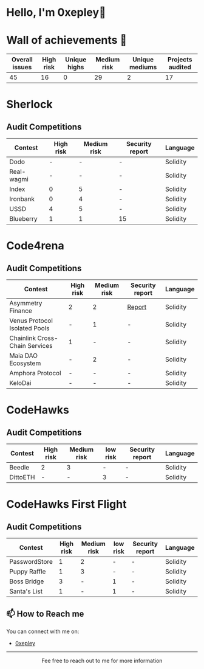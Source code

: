 
<!-- Your Name and Introduction -->
# Hello, I'm 0xepley👋

<!--I'm a passionate software developer and open-source enthusiast. Welcome to my GitHub profile, where I share my projects and contributions to the community.-->

<!-- Profile Picture -->
# Wall of achievements 🥳

| Overall issues | High risk | Unique highs | Medium risk | Unique mediums | Projects audited 
| ---------------| ----------| -------------| ------------| ---------------| ----------------
| 45             | 16        | 0            |  29          | 2              | 17              



# Sherlock 

## Audit Competitions
| Contest          | High risk | Medium risk |  Security report | Language |
| -----------------| ----------| ------------| -----------------| ---------| 
| Dodo             | -         | -           |  -               | Solidity | 
| Real-wagmi       | -         | -           |  -               | Solidity | 
| Index            | 0         | 5           |  -               | Solidity | 
| Ironbank         | 0         | 4           |  -               | Solidity | 
| USSD             | 4         | 5           |  -               | Solidity | 
| Blueberry        | 1         | 1           |  15              | Solidity |







# Code4rena 

## Audit Competitions
| Contest                             | High risk | Medium risk |                        Security report                        |  Language |
| ------------------------------------| ----------| ------------|  -------------------------------------------------------------|-----------|
| Asymmetry Finance                   | 2         |  2          |  [Report](https://code4rena.com/reports/2023-03-asymmetry)    | Solidity
| Venus Protocol Isolated Pools       | -         |  1          |   -                                                           | Solidity
| Chainlink Cross-Chain Services      | 1         |  -          |   -                                                           | Solidity   
| Maia DAO Ecosystem                  | -         |  2          |   -                                                           | Solidity    
| Amphora Protocol                    | -         |  -          |   -                                                           | Solidity  
| KeloDai                             | -         |  -          |   -                                                           | Solidity  





# CodeHawks

## Audit Competitions
| Contest   | High risk | Medium risk |  low risk   | Security report | Language |
| --------  | ----------| ------------| ------------| ----------------| ---------|
| Beedle    | 2         | 3           |  -          | -               | Solidity |
| DittoETH  | -         | -           |  3          | -               | Solidity |


# CodeHawks First Flight

## Audit Competitions
| Contest   | High risk | Medium risk |  low risk   | Security report | Language |
| --------  | ----------| ------------| ------------| ----------------| ---------|
| PasswordStore    | 1         | 2           |  -          | -               | Solidity |
| Puppy Raffle  | 1         | 3           |  -          | -               | Solidity |
| Boss Bridge  | 3         | -           |  1          | -               | Solidity |
| Santa's List  | 1         | -           |  1          | -               | Solidity |






<!--# Hats Finance

## Audit Competitions
| Contest | High risk | Medium risk | Security report | Position | Payout | Language |
| --------| ----------| ------------| ----------------| ---------| -------| ---------|
| 40      | 30        | 10          |  15             | 30       | 10     | 1        |-->

<!-- GitHub Stats 
 📈 GitHub Stats

![GitHub Stats](https://github-readme-stats.vercel.app/api?username=Nabeel-javaid&show_icons=true&count_private=true&hide=contribs,prs&theme=radical)-->

<!-- Technologies & Tools 
## 🛠️ Technologies & Tools

- List some of the technologies and tools you use, e.g. languages, frameworks, etc.
-->
<!-- Featured Repositories 
## 📚 Featured Issues (Solo)

- [Issue 1](https://github.com/code-423n4/2023-06-lybra-findings/issues/484)
- [Issue 2](https://github.com/sherlock-audit/2023-04-hubble-exchange-judging/issues/234)-->

<!-- How to Reach Me -->
## 📫 How to Reach me

You can connect with me on:

- [0xepley](https://twitter.com/0xepley)



---
<p align="center">
  Fee free to reach out to me for more information
</p>


<!--
**Nabeel-javaid/Nabeel-javaid** is a ✨ _special_ ✨ repository because its `README.md` (this file) appears on your GitHub profile.

Here are some ideas to get you started:

- 🔭 I’m currently working on ...
- 🌱 I’m currently learning ...
- 👯 I’m looking to collaborate on ...
- 🤔 I’m looking for help with ...
- 💬 Ask me about ...
- 📫 How to reach me: ...
- 😄 Pronouns: ...
- ⚡ Fun fact: ...
-->
